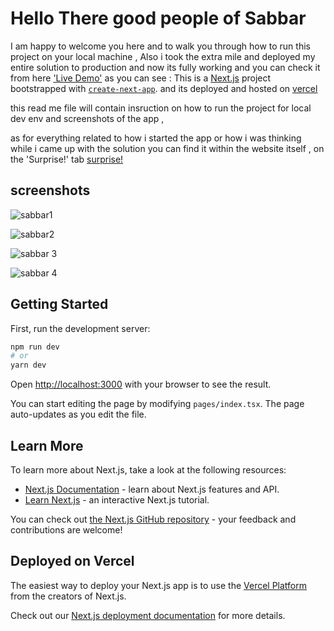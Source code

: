 # Hello There good people of Sabbar 
I am happy to welcome you here and to walk you through how to run this project on your local machine , 
Also i took the extra mile and deployed my entire solution to production and now its fully working and you can check it from here ['Live Demo'](https://sabbarweatherapp.vercel.app/)
as you can see : This is a [Next.js](https://nextjs.org/) project bootstrapped with [`create-next-app`](https://github.com/vercel/next.js/tree/canary/packages/create-next-app). and its deployed and hosted on [vercel](https://vercel.com)

this read me file will contain insruction on how to run the project for local dev env and screenshots of the app , 

as for everything related to how i started the app or how i was thinking while i came up with the solution you can find it within the website itself , on the 'Surprise!' tab [surprise!](https://sabbarweatherapp.vercel.app/explanation)

## screenshots 

![sabbar1](https://user-images.githubusercontent.com/26660809/227757582-da74d283-09ab-4ff7-a17c-1e47c8f8135c.png)

![sabbar2](https://user-images.githubusercontent.com/26660809/227757587-3aeb955e-aa65-4a8a-9119-55ddbb7f6303.png)

![sabbar 3](https://user-images.githubusercontent.com/26660809/227757595-215b8b0c-e6a0-4ddd-9785-aecd602032b1.png)

![sabbar 4](https://user-images.githubusercontent.com/26660809/227757606-17f62876-dc44-418f-abc9-ec2ff356254f.png)

## Getting Started

First, run the development server:

```bash
npm run dev
# or
yarn dev
```

Open [http://localhost:3000](http://localhost:3000) with your browser to see the result.

You can start editing the page by modifying `pages/index.tsx`. The page auto-updates as you edit the file.

## Learn More

To learn more about Next.js, take a look at the following resources:

- [Next.js Documentation](https://nextjs.org/docs) - learn about Next.js features and API.
- [Learn Next.js](https://nextjs.org/learn) - an interactive Next.js tutorial.

You can check out [the Next.js GitHub repository](https://github.com/vercel/next.js/) - your feedback and contributions are welcome!

## Deployed on Vercel

The easiest way to deploy your Next.js app is to use the [Vercel Platform](https://vercel.com/new?utm_medium=default-template&filter=next.js&utm_source=create-next-app&utm_campaign=create-next-app-readme) from the creators of Next.js.

Check out our [Next.js deployment documentation](https://nextjs.org/docs/deployment) for more details.




